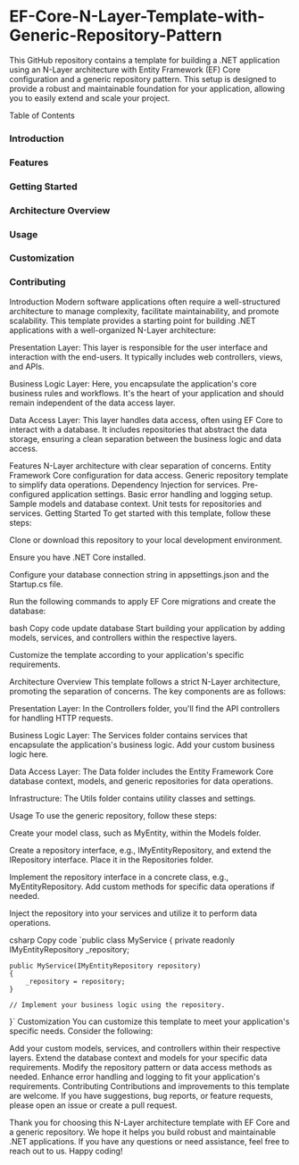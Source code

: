 # EF-Core-N-Layer-Template-with-Generic-Repository-Pattern

This GitHub repository contains a template for building a .NET application using an N-Layer architecture with Entity Framework (EF) Core configuration and a generic repository pattern. This setup is designed to provide a robust and maintainable foundation for your application, allowing you to easily extend and scale your project.

Table of Contents
<h3>Introduction</h3>
<h3>Features</h3>
<h3>Getting Started</h3>
<h3>Architecture Overview</h3>
<h3>Usage</h3>
<h3>Customization</h3>
<h3>Contributing</h3>

Introduction
Modern software applications often require a well-structured architecture to manage complexity, facilitate maintainability, and promote scalability. This template provides a starting point for building .NET applications with a well-organized N-Layer architecture:

Presentation Layer: This layer is responsible for the user interface and interaction with the end-users. It typically includes web controllers, views, and APIs.

Business Logic Layer: Here, you encapsulate the application's core business rules and workflows. It's the heart of your application and should remain independent of the data access layer.

Data Access Layer: This layer handles data access, often using EF Core to interact with a database. It includes repositories that abstract the data storage, ensuring a clean separation between the business logic and data access.

Features
N-Layer architecture with clear separation of concerns.
Entity Framework Core configuration for data access.
Generic repository template to simplify data operations.
Dependency Injection for services.
Pre-configured application settings.
Basic error handling and logging setup.
Sample models and database context.
Unit tests for repositories and services.
Getting Started
To get started with this template, follow these steps:

Clone or download this repository to your local development environment.

Ensure you have .NET Core installed.

Configure your database connection string in appsettings.json and the Startup.cs file.

Run the following commands to apply EF Core migrations and create the database:

bash
Copy code
update database 
Start building your application by adding models, services, and controllers within the respective layers.

Customize the template according to your application's specific requirements.

Architecture Overview
This template follows a strict N-Layer architecture, promoting the separation of concerns. The key components are as follows:

Presentation Layer: In the Controllers folder, you'll find the API controllers for handling HTTP requests.

Business Logic Layer: The Services folder contains services that encapsulate the application's business logic. Add your custom business logic here.

Data Access Layer: The Data folder includes the Entity Framework Core database context, models, and generic repositories for data operations.

Infrastructure: The Utils folder contains utility classes and settings.

Usage
To use the generic repository, follow these steps:

Create your model class, such as MyEntity, within the Models folder.

Create a repository interface, e.g., IMyEntityRepository, and extend the IRepository<MyEntity> interface. Place it in the Repositories folder.

Implement the repository interface in a concrete class, e.g., MyEntityRepository. Add custom methods for specific data operations if needed.

Inject the repository into your services and utilize it to perform data operations.

csharp
Copy code
`public class MyService
{
    private readonly IMyEntityRepository _repository;

    public MyService(IMyEntityRepository repository)
    {
        _repository = repository;
    }

    // Implement your business logic using the repository.
}`
Customization
You can customize this template to meet your application's specific needs. Consider the following:

Add your custom models, services, and controllers within their respective layers.
Extend the database context and models for your specific data requirements.
Modify the repository pattern or data access methods as needed.
Enhance error handling and logging to fit your application's requirements.
Contributing
Contributions and improvements to this template are welcome. If you have suggestions, bug reports, or feature requests, please open an issue or create a pull request.

Thank you for choosing this N-Layer architecture template with EF Core and a generic repository. We hope it helps you build robust and maintainable .NET applications. If you have any questions or need assistance, feel free to reach out to us. Happy coding!
